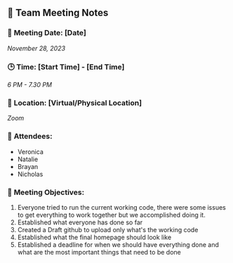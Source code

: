 ## 📝 **Team Meeting Notes**

### 📅 **Meeting Date**: [Date]
*November 28, 2023*

### 🕒 **Time**: [Start Time] - [End Time]
*6 PM - 7.30 PM*

### 📍 **Location**: [Virtual/Physical Location]
*Zoom*

### 📣 **Attendees**:
- Veronica
- Natalie
- Brayan
- Nicholas

### 🎯 **Meeting Objectives**:

1. Everyone tried to run the current working code, there were some issues to get everything to work together but we accomplished doing it.
2. Established what everyone has done so far
3. Created a Draft github to upload only what's the working code
4. Established what the final homepage should look like
5. Established a deadline for when we should have everything done and what are the most important things that need to be done

